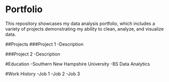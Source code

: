 # Portfolio
This repository showcases my data analysis portfolio, which includes a variety of projects demonstrating my ability to clean, analyze, and visualize data.

##Projects
###Project 1
-Description

###Project 2
-Description

#Education
-Southern New Hampshire University
-BS Data Analytics

#Work History
-Job 1
-Job 2
-Job 3
